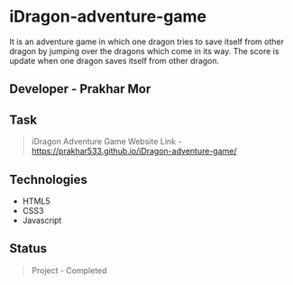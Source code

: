 # iDragon-adventure-game
It is an adventure game in which one dragon tries to save itself from other dragon by jumping over the dragons which come in its way. The score is update when one dragon saves itself from other dragon. 

## Developer - Prakhar Mor

## Task
> iDragon Adventure Game Website Link - https://prakhar533.github.io/iDragon-adventure-game/

## Technologies
* HTML5
* CSS3
* Javascript

## Status
> Project - Completed


